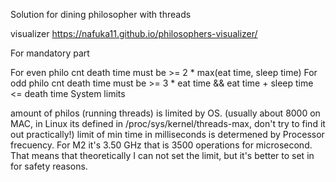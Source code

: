 Solution for dining philosopher with threads

visualizer https://nafuka11.github.io/philosophers-visualizer/

For mandatory part

For even philo cnt death time must be >= 2 * max(eat time, sleep time)
For odd philo cnt death time must be >= 3 * eat time && eat time + sleep time <= death time
System limits

amount of philos (running threads) is limited by OS. (usually about 8000 on MAC, in Linux its defined in /proc/sys/kernel/threads-max, don't try to find it out practically!)
limit of min time in milliseconds is determened by Processor frecuency. For M2 it's 3.50 GHz that is 3500 operations for microsecond. That means that theoretically I can not set the limit, but it's better to set in for safety reasons.